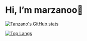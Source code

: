 # Hi, I’m marzanoo👋

[![Tanzano's GitHub stats](https://github-readme-stats.vercel.app/api?username=marzanoo&show_icons=true)](https://github.com/marzanoo/github-readme-stats&show_icons=true)

[![Top Langs](https://github-readme-stats.vercel.app/api/top-langs/?username=marzanoo)](https://github.com/marzanoo/github-readme-stats&layout=compact)
